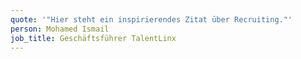 ```yaml
---
quote: '"Hier steht ein inspirierendes Zitat über Recruiting."'
person: Mohamed Ismail
job_title: Geschäftsführer TalentLinx
---
```

